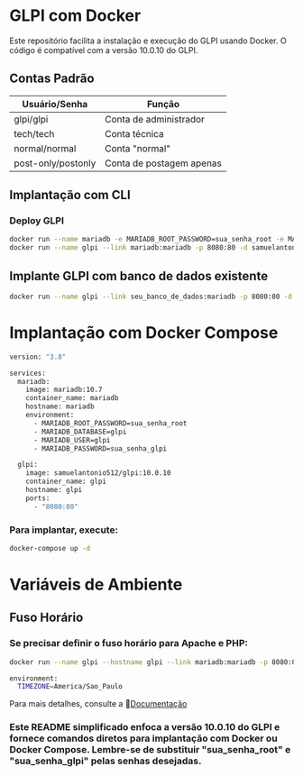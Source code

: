 # GLPI com Docker

Este repositório facilita a instalação e execução do GLPI usando Docker. O código é compatível com a versão 10.0.10 do GLPI.

## Contas Padrão

| Usuário/Senha | Função              |
|---------------|---------------------|
| glpi/glpi      | Conta de administrador  |
| tech/tech      | Conta técnica       |
| normal/normal  | Conta "normal"      |
| post-only/postonly | Conta de postagem apenas |

## Implantação com CLI

### Deploy GLPI 
```sh
docker run --name mariadb -e MARIADB_ROOT_PASSWORD=sua_senha_root -e MARIADB_DATABASE=glpi -e MARIADB_USER=glpi -e MARIADB_PASSWORD=sua_senha_glpi -d mariadb:10.7
docker run --name glpi --link mariadb:mariadb -p 8080:80 -d samuelantonio512/glpi:10.0.10
```
## Implante GLPI com banco de dados existente
```sh
docker run --name glpi --link seu_banco_de_dados:mariadb -p 8080:80 -d samuelantonio512/glpi:10.0.10
```
# Implantação com Docker Compose

```sh
version: "3.8"

services:
  mariadb:
    image: mariadb:10.7
    container_name: mariadb
    hostname: mariadb
    environment:
      - MARIADB_ROOT_PASSWORD=sua_senha_root
      - MARIADB_DATABASE=glpi
      - MARIADB_USER=glpi
      - MARIADB_PASSWORD=sua_senha_glpi

  glpi:
    image: samuelantonio512/glpi:10.0.10
    container_name: glpi
    hostname: glpi
    ports:
      - "8080:80"

```
### Para implantar, execute:

```sh
docker-compose up -d
```

# Variáveis de Ambiente

## Fuso Horário

### Se precisar definir o fuso horário para Apache e PHP:

```sh
docker run --name glpi --hostname glpi --link mariadb:mariadb -p 8080:80 --env "TIMEZONE=America/Sao_Paulo" -d samuelantonio512/glpi:10.0.10

```

```sh
environment:
  TIMEZONE=America/Sao_Paulo
```


Para mais detalhes, consulte a 📄[Documentação](https://glpi-install.readthedocs.io/en/latest/install/wizard.html#end-of-installation)

### Este README simplificado enfoca a versão 10.0.10 do GLPI e fornece comandos diretos para implantação com Docker ou Docker Compose. Lembre-se de substituir "sua_senha_root" e "sua_senha_glpi" pelas senhas desejadas.


